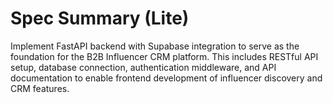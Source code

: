 # Spec Summary (Lite)

Implement FastAPI backend with Supabase integration to serve as the foundation for the B2B Influencer CRM platform. This includes RESTful API setup, database connection, authentication middleware, and API documentation to enable frontend development of influencer discovery and CRM features.
